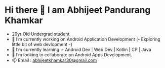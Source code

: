 # Hi there 👋 I am Abhijeet Pandurang Khamkar

- 20yr Old Undergrad student.
- 📱 I’m currently working on Android Application Development (- Exploring little bit of web devlopment -)
- 🏫 I’m currently learning :- Android Dev  | Web Dev | Kotlin | CP | Java
- 👯 I’m looking to collaborate on Android Apps Development.
- 📫 Email : abhijeetkhamkar30@gmail.com 


